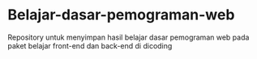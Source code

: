 # Belajar-dasar-pemograman-web
Repository untuk menyimpan hasil belajar dasar pemograman web pada paket belajar front-end dan back-end di dicoding
